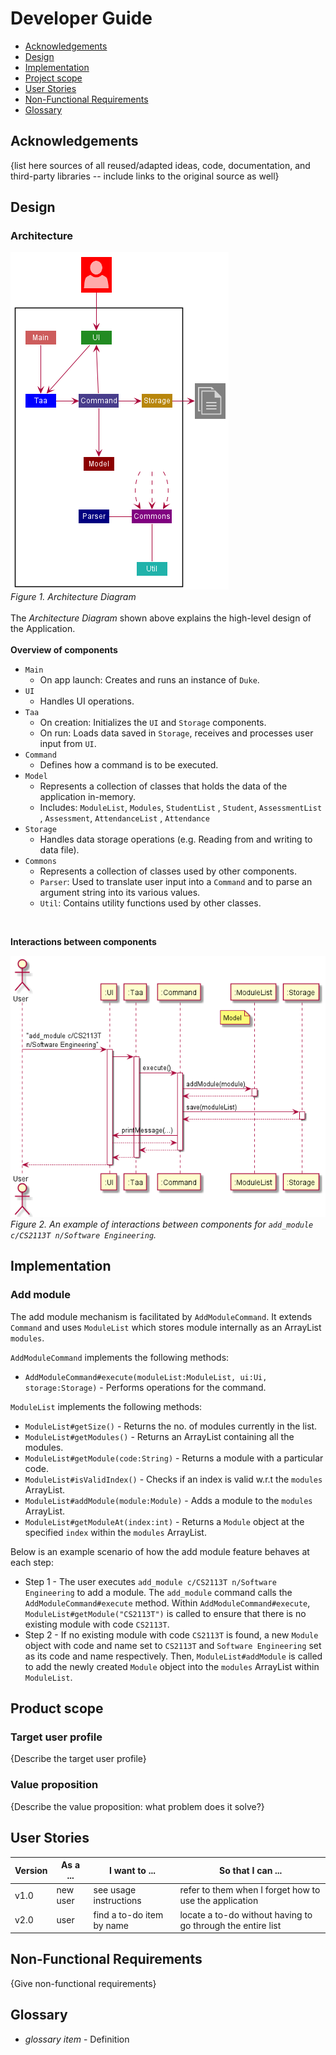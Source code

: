 # Developer Guide
* [Acknowledgements](#acknowledgements)
* [Design](#design)
* [Implementation](#implementation)
* [Project scope](#product-scope)
* [User Stories](#user-stories)
* [Non-Functional Requirements](#non-functional-requirements)
* [Glossary](#glossary)

## Acknowledgements

{list here sources of all reused/adapted ideas, code, documentation, and third-party libraries -- include links to the original source as well}

## Design
### Architecture
![ArchitectureDiagram](diagrams/ArchitectureDiagram.png)
<br>
_Figure 1. Architecture Diagram_<br>
<br>
The _Architecture Diagram_ shown above explains the high-level design of the Application.<br>
<br>
**Overview of components**
* `Main`
  * On app launch: Creates and runs an instance of `Duke`.
* `UI`
  * Handles UI operations.
* `Taa`
  * On creation: Initializes the `UI` and `Storage` components.
  * On run: Loads data saved in `Storage`, receives and processes user input from `UI`.
* `Command`
  * Defines how a command is to be executed.
* `Model`
  * Represents a collection of classes that holds the data of the application in-memory.
  * Includes: `ModuleList`, `Modules`, `StudentList` , `Student`, `AssessmentList` , `Assessment`, `AttendanceList` , `Attendance`
* `Storage`
  * Handles data storage operations (e.g. Reading from and writing to data file).
* `Commons`
  * Represents a collection of classes used by other components.
  * `Parser`: Used to translate user input into a `Command` and to parse an argument string into its various values.
  * `Util`: Contains utility functions used by other classes.

<br>

**Interactions between components**
<br>

![ArchitectureSequenceDiagram](diagrams/ArchitectureSequenceDiagram.png)
<br>
_Figure 2. An example of interactions between components for `add_module c/CS2113T n/Software Engineering`._

## Implementation
### Add module
The add module mechanism is facilitated by `AddModuleCommand`. It extends `Command` and uses `ModuleList` which stores
module internally as an ArrayList `modules`.<br>

`AddModuleCommand` implements the following methods:
* `AddModuleCommand#execute(moduleList:ModuleList, ui:Ui, storage:Storage)` - Performs operations for the command.

`ModuleList` implements the following methods:
* `ModuleList#getSize()` - Returns the no. of modules currently in the list.
* `ModuleList#getModules()` - Returns an ArrayList containing all the modules.
* `ModuleList#getModule(code:String)` - Returns a module with a particular code.
* `ModuleList#isValidIndex()` - Checks if an index is valid w.r.t the `modules` ArrayList.
* `ModuleList#addModule(module:Module)` - Adds a module to the `modules` ArrayList.
* `ModuleList#getModuleAt(index:int)` - Returns a `Module` object at the specified `index` within the `modules` ArrayList.

Below is an example scenario of how the add module feature behaves at each step:<br>
* Step 1 - The user executes `add_module c/CS2113T n/Software Engineering` to add a module. The `add_module` command calls
the `AddModuleCommand#execute` method. Within `AddModuleCommand#execute`, `ModuleList#getModule("CS2113T")` is called to
ensure that there is no existing module with code `CS2113T`.
* Step 2 - If no existing module with code `CS2113T` is found, a new `Module` object with code and name set to `CS2113T`
and `Software Engineering` set as its code and name respectively. Then, `ModuleList#addModule` is called to add the newly
created `Module` object into the `modules` ArrayList within `ModuleList`.

## Product scope
### Target user profile

{Describe the target user profile}

### Value proposition

{Describe the value proposition: what problem does it solve?}

## User Stories

|Version| As a ... | I want to ... | So that I can ...|
|--------|----------|---------------|------------------|
|v1.0|new user|see usage instructions|refer to them when I forget how to use the application|
|v2.0|user|find a to-do item by name|locate a to-do without having to go through the entire list|

## Non-Functional Requirements

{Give non-functional requirements}

## Glossary

* *glossary item* - Definition
